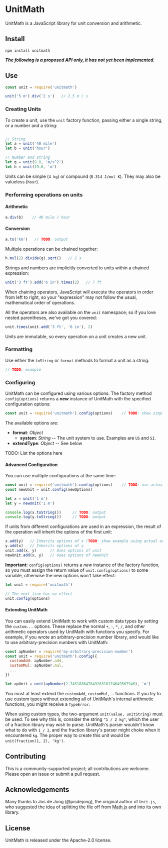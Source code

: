 # UnitMath
UnitMath is a JavaScript library for unit conversion and arithmetic. 

## Install

```
npm install unitmath
```

***The following is a proposed API only, it has not yet been implemented.***

## Use

```js
const unit = require('unitmath')

unit('5 m').div('2 s')   // 2.5 m / s
```

### Creating Units

To create a unit, use the `unit` factory function, passing either a single string, or a number and a string:

```js

// String
let a = unit('40 mile')
let b = unit('hour')

// Number and string
let g = unit(9.8, 'm/s^2')
let h = unit(19.6, 'm')
```

Units can be simple (`4 kg`) or compound (`8.314 J/mol K`). They may also be valueless (`hour`).

### Performing operations on units

#### Arithmetic

```js
a.div(b)    // 40 mile / hour
```

#### Conversion

```js
a.to('km')   // TODO: output
```

Multiple operations can be chained together:

```js
h.mul(2).divide(g).sqrt()   // 2 s
```

Strings and numbers are implicitly converted to units within a chained expression:

```js
unit('3 ft').add('6 in').times(2)   // 7 ft
```

When chaining operators, JavaScript will execute the operators in order from left to right, so your "expression" may not follow the usual, mathematical order of operations.

All the operators are also available on the `unit` namespace; so if you love nested parentheses, we've got you covered:

```js
unit.times(unit.add('3 ft', '6 in'), 2)
```

Units are immutable, so every operation on a unit creates a new unit.

### Formatting

Use either the `toString` or `format` methods to format a unit as a string:

```js
// TODO: example
```

### Configuring

UnitMath can be configured using various options. The factory method `config(options)` returns a ***new*** instance of UnitMath with the specified configuration options:

```js
const unit = require('unitmath').config(options)    // TODO: show simple example using actual options
```

The available options are:

- **format**: *Object*
  - **system**: *String* -- The unit system to use. Examples are `US` and `SI`.
- **extendType**: *Object* -- See below

TODO: List the options here

#### Advanced Configuration

You can use multiple configurations at the same time:

```js
const unit = require('unitmath').config(options)    // TODO: use actual options
const newUnit = unit.config(newOptions)

let x = unit('1 m')
let y = newUnit('1 m')

console.log(x.toString())     // TODO: output
console.log(y.toString())     // TODO: output
```

If units from different configurations are used in an expression, the result of the operation will inherit the options of the first unit:

```js
x.add(y)   // Inherits options of x (TODO: show example using actual output)
y.add(x)   // Inherits options of y
unit.add(x, y)      // Uses options of unit
newUnit.add(x, y)   // Uses options of newUnit
```

**Important:** `config(options)` returns a *new* instance of the factory function, so you must assign the return value of `unit.config(options)` to some variable, otherwise the new options won't take effect:

```js
let unit = require('unitmath')

// The next line has no effect
unit.config(options)
```

#### Extending UnitMath

You can easily extend UnitMath to work with custom data types by setting the `custom...` options. These replace the normal `+`, `-`, `*`, `/`, and other arithmetic operators used by UnitMath with functions you specify. For example, if you wrote an arbitrary-precision number library, and would like to use arbitrary-precision numbers with UnitMath:

```js
const apNumber = require('my-arbitrary-precision-number')
const unit = require('unitmath').config({
  customAdd: apNumber.add,
  customMul: apNumber.mul,
  ...
})

let apUnit = unit(apNumber(2.74518864784926316174649567946), 'm')
```

You must at least extend the `customAdd`, `customMul`, ... functions. If you try to use custom types without extending all of UnitMath's internal arithmetic functions, you might receive a `TypeError`. 

When using custom types, the two-argument `unit(value, unitString)` must be used. To see why this is, consider the string `"1 / 2 kg"`, which the user of a fraction library may wish to parse. UnitMath's parser wouldn't know what to do with `1 / 2`, and the fraction library's parser might choke when it encountered `kg`. The proper way to create this unit would be `unit(fraction(1, 2), 'kg')`.

## Contributing

This is a community-supported project; all contributions are welcome. Please open an issue or submit a pull request.

## Acknowledgements

Many thanks to Jos de Jong (@josdejong), the original author of `Unit.js`, who suggested the idea of splitting the file off from [Math.js](https://mathjs.org/) and into its own library.

## License

UnitMath is released under the Apache-2.0 license.